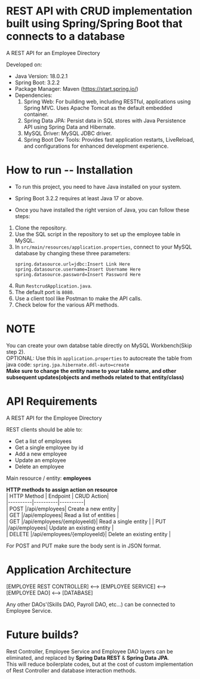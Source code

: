 # REST API with CRUD implementation built using Spring/Spring Boot that connects to a database
A REST API for an Employee Directory  

Developed on:
- Java Version: 18.0.2.1
- Spring Boot: 3.2.2
- Package Manager: Maven (https://start.spring.io/)
- Dependencies:
    1. Spring Web: For building web, including RESTful, applications using Spring MVC. Uses Apache Tomcat as the default embedded container.
    2. Spring Data JPA: Persist data in SQL stores with Java Persistence API using Spring Data and Hibernate.
    3. MySQL Driver: MySQL JDBC driver.
    4. Spring Boot Dev Tools: Provides fast application restarts, LiveReload, and configurations for enhanced development experience.
# How to run -- Installation
- To run this project, you need to have Java installed on your system.
- Spring Boot 3.2.2 requires at least Java 17 or above.

- Once you have installed the right version of Java, you can follow these steps:

1. Clone the repository.
2. Use the SQL script in the repository to set up the employee table in MySQL.
3. In `src/main/resources/application.properties`, connect to your MySQL database by changing these three parameters:
    ```
    spring.datasource.url=jdbc:Insert Link Here
    spring.datasource.username=Insert Username Here
    spring.datasource.password=Insert Password Here
    ```
4. Run `RestcrudApplication.java`.
5. The default port is `8080`.
6. Use a client tool like Postman to make the API calls.
7. Check below for the various API methods.
# NOTE
You can create your own databse table directly on MySQL Workbench(Skip step 2).    
OPTIONAL: Use this in ``application.properties`` to autocreate the table from java code: ``spring.jpa.hibernate.ddl-auto=create``   
**Make sure to change the entity name to your table name, and other subsequent updates(objects and methods related to that entity/class)**
# API Requirements
A REST API for the Employee Directory 

REST clients should be able to:   
- Get a list of employees
- Get a single employee by id
- Add a new employee
- Update an employee
- Delete an employee
  
Main resource / entity: **employees**

**HTTP methods to assign action on resource**  
| HTTP Method | Endpoint | CRUD Action|  
|----------|----------|----------|  
| POST    |/api/employees| Create a new entity    |  
| GET   |/api/employees| Read a list of entities   |  
| GET   |/api/employees/{employeeId}| Read a single entity    |
| PUT    |/api/employees| Update an existing entity    |  
| DELETE    |/api/employees/{employeeId}| Delete an existing entity    |  

For POST and PUT make sure the body sent is in JSON format.
# Application Architecture
[EMPLOYEE REST CONTROLLER] <--> [EMPLOYEE SERVICE] <--> [EMPLOYEE DAO] <--> [DATABASE]   

Any other DAOs'(Skills DAO, Payroll DAO, etc...) can be connected to Employee Service.
# Future builds?
Rest Controller, Employee Service and Employee DAO layers can be eliminated, and replaced by **Spring Data REST** & **Spring Data JPA**.  
This will reduce boilerplate codes, but at the cost of custom implementation of Rest Controller and database interaction methods.

